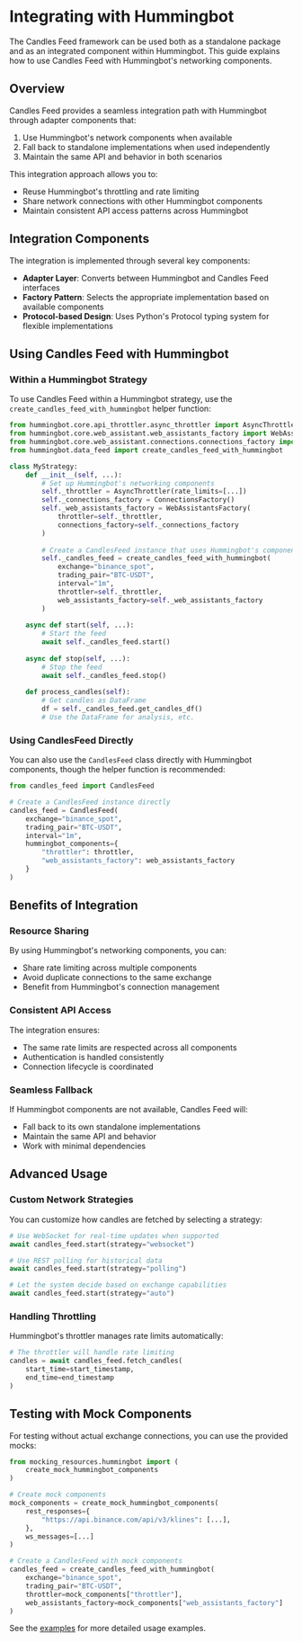 # Integrating with Hummingbot

The Candles Feed framework can be used both as a standalone package and as an integrated component within Hummingbot. This guide explains how to use Candles Feed with Hummingbot's networking components.

## Overview

Candles Feed provides a seamless integration path with Hummingbot through adapter components that:

1. Use Hummingbot's network components when available
2. Fall back to standalone implementations when used independently
3. Maintain the same API and behavior in both scenarios

This integration approach allows you to:

- Reuse Hummingbot's throttling and rate limiting
- Share network connections with other Hummingbot components
- Maintain consistent API access patterns across Hummingbot

## Integration Components

The integration is implemented through several key components:

- **Adapter Layer**: Converts between Hummingbot and Candles Feed interfaces
- **Factory Pattern**: Selects the appropriate implementation based on available components
- **Protocol-based Design**: Uses Python's Protocol typing system for flexible implementations

## Using Candles Feed with Hummingbot

### Within a Hummingbot Strategy

To use Candles Feed within a Hummingbot strategy, use the `create_candles_feed_with_hummingbot` helper function:

```python
from hummingbot.core.api_throttler.async_throttler import AsyncThrottler
from hummingbot.core.web_assistant.web_assistants_factory import WebAssistantsFactory
from hummingbot.core.web_assistant.connections.connections_factory import ConnectionsFactory
from hummingbot.data_feed import create_candles_feed_with_hummingbot

class MyStrategy:
    def __init__(self, ...):
        # Set up Hummingbot's networking components
        self._throttler = AsyncThrottler(rate_limits=[...])
        self._connections_factory = ConnectionsFactory()
        self._web_assistants_factory = WebAssistantsFactory(
            throttler=self._throttler,
            connections_factory=self._connections_factory
        )
        
        # Create a CandlesFeed instance that uses Hummingbot's components
        self._candles_feed = create_candles_feed_with_hummingbot(
            exchange="binance_spot",
            trading_pair="BTC-USDT",
            interval="1m",
            throttler=self._throttler,
            web_assistants_factory=self._web_assistants_factory
        )
    
    async def start(self, ...):
        # Start the feed
        await self._candles_feed.start()
        
    async def stop(self, ...):
        # Stop the feed
        await self._candles_feed.stop()
        
    def process_candles(self):
        # Get candles as DataFrame
        df = self._candles_feed.get_candles_df()
        # Use the DataFrame for analysis, etc.
```

### Using CandlesFeed Directly

You can also use the `CandlesFeed` class directly with Hummingbot components, though the helper function is recommended:

```python
from candles_feed import CandlesFeed

# Create a CandlesFeed instance directly
candles_feed = CandlesFeed(
    exchange="binance_spot",
    trading_pair="BTC-USDT",
    interval="1m",
    hummingbot_components={
        "throttler": throttler,
        "web_assistants_factory": web_assistants_factory
    }
)
```

## Benefits of Integration

### Resource Sharing

By using Hummingbot's networking components, you can:

- Share rate limiting across multiple components
- Avoid duplicate connections to the same exchange
- Benefit from Hummingbot's connection management

### Consistent API Access

The integration ensures:

- The same rate limits are respected across all components
- Authentication is handled consistently
- Connection lifecycle is coordinated

### Seamless Fallback

If Hummingbot components are not available, Candles Feed will:

- Fall back to its own standalone implementations
- Maintain the same API and behavior
- Work with minimal dependencies

## Advanced Usage

### Custom Network Strategies

You can customize how candles are fetched by selecting a strategy:

```python
# Use WebSocket for real-time updates when supported
await candles_feed.start(strategy="websocket")

# Use REST polling for historical data
await candles_feed.start(strategy="polling")

# Let the system decide based on exchange capabilities
await candles_feed.start(strategy="auto")
```

### Handling Throttling

Hummingbot's throttler manages rate limits automatically:

```python
# The throttler will handle rate limiting
candles = await candles_feed.fetch_candles(
    start_time=start_timestamp,
    end_time=end_timestamp
)
```

## Testing with Mock Components

For testing without actual exchange connections, you can use the provided mocks:

```python
from mocking_resources.hummingbot import (
    create_mock_hummingbot_components
)

# Create mock components
mock_components = create_mock_hummingbot_components(
    rest_responses={
        "https://api.binance.com/api/v3/klines": [...],
    },
    ws_messages=[...]
)

# Create a CandlesFeed with mock components
candles_feed = create_candles_feed_with_hummingbot(
    exchange="binance_spot",
    trading_pair="BTC-USDT",
    throttler=mock_components["throttler"],
    web_assistants_factory=mock_components["web_assistants_factory"]
)
```

See the [examples](../examples/hummingbot_integration.md) for more detailed usage examples.